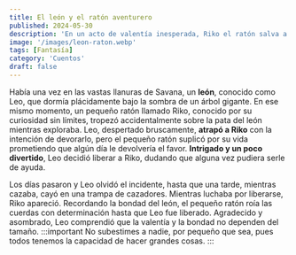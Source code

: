 ```yaml
---
title: El león y el ratón aventurero
published: 2024-05-30
description: 'En un acto de valentía inesperada, Riko el ratón salva a Leo el león, demostrando que el tamaño no define la grandeza'
image: '/images/leon-raton.webp'
tags: [Fantasía]
category: 'Cuentos'
draft: false 
---
```

Había una vez en las vastas llanuras de Savana, un **león**, conocido como Leo, que dormía plácidamente bajo la sombra de un árbol gigante. En ese mismo momento, un pequeño ratón llamado Riko, conocido por su curiosidad sin límites, tropezó accidentalmente sobre la pata del león mientras exploraba. Leo, despertado bruscamente, **atrapó a Riko** con la intención de devorarlo, pero el pequeño ratón suplicó por su vida prometiendo que algún día le devolvería el favor. **Intrigado y un poco divertido**, Leo decidió liberar a Riko, dudando que alguna vez pudiera serle de ayuda.

Los días pasaron y Leo olvidó el incidente, hasta que una tarde, mientras cazaba, cayó en una trampa de cazadores. Mientras luchaba por liberarse, Riko apareció. Recordando la bondad del león, el pequeño ratón roía las cuerdas con determinación hasta que Leo fue liberado. Agradecido y asombrado, Leo comprendió que la valentía y la bondad no dependen del tamaño.
:::important
No subestimes a nadie, por pequeño que sea, pues todos tenemos la capacidad de hacer grandes cosas.
:::
